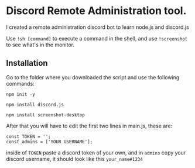 # Discord Remote Administration tool.


I created a remote administration discord bot to learn node.js and discord.js



Use ```!sh [command]``` to execute a command in the shell, and use ```!screenshot``` to see what's in the monitor.


## Installation

Go to the folder where you downloaded the script and use the following commands:

```
npm init -y
```

```
npm install discord.js
```

```
npm install screenshot-desktop
```

After that you will have to edit the first two lines in main.js, these are:

```
const TOKEN = '';
const admins = ['YOUR USERNAME'];
```

inside of ```TOKEN``` paste a discord token of your own, and in ```admins``` copy your discord username, it should look like this ```your_name#1234```


